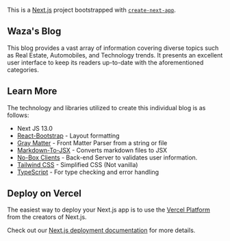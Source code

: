 This is a [Next.js](https://nextjs.org/) project bootstrapped with [`create-next-app`](https://github.com/vercel/next.js/tree/canary/packages/create-next-app).

## Waza's Blog

This blog provides a vast array of information covering diverse topics such as Real Estate, Automobiles, and Technology trends. It presents an excellent user interface to keep its readers up-to-date with the aforementioned categories.



## Learn More
The technology and libraries utilized to create this individual blog is as follows:
- Next JS 13.0
- [React-Bootstrap](https://react-bootstrap.github.io/) - Layout formatting
- [Gray Matter](https://www.npmjs.com/package/gray-matter) - Front Matter Parser from a string or file
- [Markdown-To-JSX](https://www.npmjs.com/package/markdown-to-jsx) - Converts markdown files to JSX
- [No-Box Clients](https://nobox.cloud/) - Back-end Server to validates user information.
- [Tailwind CSS](https://tailwindcss.com) - Simplified CSS (Not vanilla)
- [TypeScript](https://www.typescriptlang.org) - For type checking and error handling

## Deploy on Vercel

The easiest way to deploy your Next.js app is to use the [Vercel Platform](https://vercel.com/new?utm_medium=default-template&filter=next.js&utm_source=create-next-app&utm_campaign=create-next-app-readme) from the creators of Next.js.

Check out our [Next.js deployment documentation](https://nextjs.org/docs/deployment) for more details.
